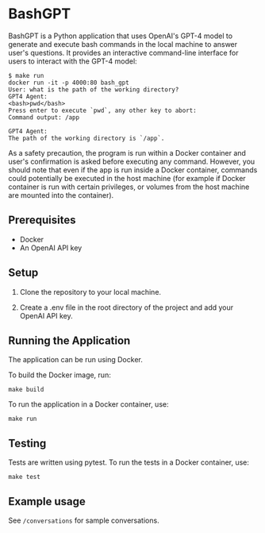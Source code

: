 # BashGPT

BashGPT is a Python application that uses OpenAI's GPT-4 model to generate and execute bash commands in the local machine to answer user's questions. It provides an interactive command-line interface for users to interact with the GPT-4 model:

```
$ make run
docker run -it -p 4000:80 bash_gpt
User: what is the path of the working directory?
GPT4 Agent:
<bash>pwd</bash>
Press enter to execute `pwd`, any other key to abort:
Command output: /app

GPT4 Agent:
The path of the working directory is `/app`.

```

As a safety precaution, the program is run within a Docker container and user's confirmation is asked before executing any command. However, you should note that even if the app is run inside a Docker container, commands could potentially be executed in the host machine (for example if Docker container is run with certain privileges, or volumes from the host machine are mounted into the container).


## Prerequisites

- Docker
- An OpenAI API key


## Setup

1. Clone the repository to your local machine.

2. Create a .env file in the root directory of the project and add your OpenAI API key.

## Running the Application

The application can be run using Docker.

To build the Docker image, run:

```
make build
```


To run the application in a Docker container, use:

```
make run
```

## Testing

Tests are written using pytest. To run the tests in a Docker container, use:  

```
make test
```

## Example usage

See `/conversations` for sample conversations.
